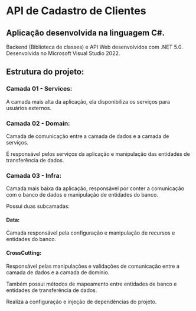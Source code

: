 # API de Cadastro de Clientes

<h2>Aplicação desenvolvida na linguagem C#.</h2>
Backend (Biblioteca de classes) e API Web desenvolvidos com .NET 5.0.
Desenvolvida no Microsoft Visual Studio 2022.

<h2> Estrutura do projeto: </h2>

<h3>Camada 01 - Services:</h3>
<p>A camada mais alta da aplicação, ela disponibiliza os serviços para usuários externos.</p>

<h3>Camada 02 - Domain:</h3>
<p>Camada de comunicação entre a camada de dados e a camada de serviços.</p>
<p>É responsável pelos serviços da aplicação e manipulação das entidades de transferência de dados.</p>

<h3>Camada 03 - Infra:</h3>
<p>Camada mais baixa da aplicação, responsável por conter a comunicação com o banco de dados e manipulação de entidades do banco.</p>
<p>Possui duas subcamadas:</p>

<h4>Data:</h4>
<p>Camada responsável pela configuração e manipulação de recursos e entidades do banco.</p>

<h4>CrossCutting:</h4>
<p>Responsável pelas manipulações e validações de comunicação entre a camada de dados e a camada de domínio.</p>
<p>Também possui métodos de mapeamento entre entidades de banco e entidades de transferência de dados.</p>
<p>Realiza a configuração e injeção de dependências do projeto.</p>